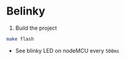 # Belinky

1. Build the project

  ```sh
  make flash
  ```
- See blinky LED on nodeMCU every `500ms`
